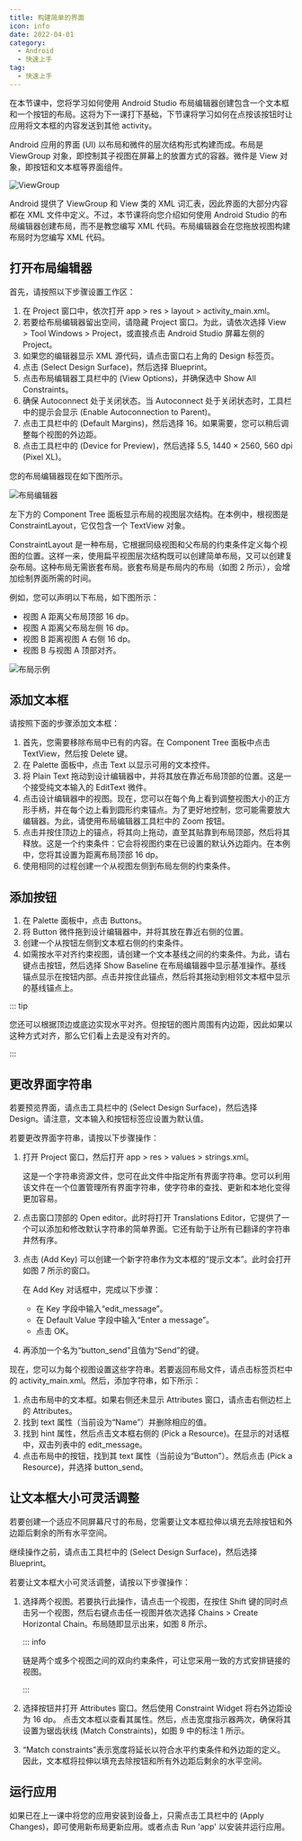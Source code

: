 ```yaml
---
title: 构建简单的界面
icon: info
date: 2022-04-01
category:
  - Android
  - 快速上手
tag:
  - 快速上手
---
```


在本节课中，您将学习如何使用 Android Studio 布局编辑器创建包含一个文本框和一个按钮的布局。这将为下一课打下基础，下节课将学习如何在点按该按钮时让应用将文本框的内容发送到其他 activity。

<!-- more -->

Android 应用的界面 (UI) 以布局和微件的层次结构形式构建而成。布局是 ViewGroup 对象，即控制其子视图在屏幕上的放置方式的容器。微件是 View 对象，即按钮和文本框等界面组件。

![ViewGroup](/assets/code/Android/viewgroup.png)

Android 提供了 ViewGroup 和 View 类的 XML 词汇表，因此界面的大部分内容都在 XML 文件中定义。不过，本节课将向您介绍如何使用 Android Studio 的布局编辑器创建布局，而不是教您编写 XML 代码。布局编辑器会在您拖放视图构建布局时为您编写 XML 代码。

## 打开布局编辑器

首先，请按照以下步骤设置工作区：

1. 在 Project 窗口中，依次打开 app > res > layout > activity_main.xml。
1. 若要给布局编辑器留出空间，请隐藏 Project 窗口。为此，请依次选择 View > Tool Windows > Project，或直接点击 Android Studio 屏幕左侧的 Project。
1. 如果您的编辑器显示 XML 源代码，请点击窗口右上角的 Design 标签页。
1. 点击 (Select Design Surface)，然后选择 Blueprint。
1. 点击布局编辑器工具栏中的 (View Options)，并确保选中 Show All Constraints。
1. 确保 Autoconnect 处于关闭状态。当 Autoconnect 处于关闭状态时，工具栏中的提示会显示 (Enable Autoconnection to Parent)。
1. 点击工具栏中的 (Default Margins)，然后选择 16。如果需要，您可以稍后调整每个视图的外边距。
1. 点击工具栏中的 (Device for Preview)，然后选择 5.5, 1440 × 2560, 560 dpi (Pixel XL)。

您的布局编辑器现在如下图所示。

![布局编辑器](/assets/code/Android/layout-editor.png)

左下方的 Component Tree 面板显示布局的视图层次结构。在本例中，根视图是 ConstraintLayout，它仅包含一个 TextView 对象。

ConstraintLayout 是一种布局，它根据同级视图和父布局的约束条件定义每个视图的位置。这样一来，使用扁平视图层次结构既可以创建简单布局，又可以创建复杂布局。这种布局无需嵌套布局。嵌套布局是布局内的布局（如图 2 所示），会增加绘制界面所需的时间。

例如，您可以声明以下布局，如下图所示：

- 视图 A 距离父布局顶部 16 dp。
- 视图 A 距离父布局左侧 16 dp。
- 视图 B 距离视图 A 右侧 16 dp。
- 视图 B 与视图 A 顶部对齐。

![布局示例](/assets/code/Android/constraint-example.png)

## 添加文本框

请按照下面的步骤添加文本框：

1. 首先，您需要移除布局中已有的内容。在 Component Tree 面板中点击 TextView，然后按 Delete 键。
1. 在 Palette 面板中，点击 Text 以显示可用的文本控件。
1. 将 Plain Text 拖动到设计编辑器中，并将其放在靠近布局顶部的位置。这是一个接受纯文本输入的 EditText 微件。
1. 点击设计编辑器中的视图。现在，您可以在每个角上看到调整视图大小的正方形手柄，并在每个边上看到圆形约束锚点。为了更好地控制，您可能需要放大编辑器。为此，请使用布局编辑器工具栏中的 Zoom 按钮。
1. 点击并按住顶边上的锚点，将其向上拖动，直至其贴靠到布局顶部，然后将其释放。这是一个约束条件：它会将视图约束在已设置的默认外边距内。在本例中，您将其设置为距离布局顶部 16 dp。
1. 使用相同的过程创建一个从视图左侧到布局左侧的约束条件。

## 添加按钮

1. 在 Palette 面板中，点击 Buttons。
1. 将 Button 微件拖到设计编辑器中，并将其放在靠近右侧的位置。
1. 创建一个从按钮左侧到文本框右侧的约束条件。
1. 如需按水平对齐约束视图，请创建一个文本基线之间的约束条件。为此，请右键点击按钮，然后选择 Show Baseline 在布局编辑器中显示基准操作。基线锚点显示在按钮内部。点击并按住此锚点，然后将其拖动到相邻文本框中显示的基线锚点上。

::: tip

您还可以根据顶边或底边实现水平对齐。但按钮的图片周围有内边距，因此如果以这种方式对齐，那么它们看上去是没有对齐的。

:::

## 更改界面字符串

若要预览界面，请点击工具栏中的 (Select Design Surface)，然后选择 Design。请注意，文本输入和按钮标签应设置为默认值。

若要更改界面字符串，请按以下步骤操作：

1. 打开 Project 窗口，然后打开 app > res > values > strings.xml。

   这是一个字符串资源文件，您可在此文件中指定所有界面字符串。您可以利用该文件在一个位置管理所有界面字符串，使字符串的查找、更新和本地化变得更加容易。

1. 点击窗口顶部的 Open editor。此时将打开 Translations Editor，它提供了一个可以添加和修改默认字符串的简单界面。它还有助于让所有已翻译的字符串井然有序。

1. 点击 (Add Key) 可以创建一个新字符串作为文本框的“提示文本”。此时会打开如图 7 所示的窗口。

   在 Add Key 对话框中，完成以下步骤：

   - 在 Key 字段中输入“edit_message”。
   - 在 Default Value 字段中输入“Enter a message”。
   - 点击 OK。

1. 再添加一个名为“button_send”且值为“Send”的键。

现在，您可以为每个视图设置这些字符串。若要返回布局文件，请点击标签页栏中的 activity_main.xml。然后，添加字符串，如下所示：

1. 点击布局中的文本框。如果右侧还未显示 Attributes 窗口，请点击右侧边栏上的 Attributes。
1. 找到 text 属性（当前设为“Name”）并删除相应的值。
1. 找到 hint 属性，然后点击文本框右侧的 (Pick a Resource)。在显示的对话框中，双击列表中的 edit_message。
1. 点击布局中的按钮，找到其 text 属性（当前设为“Button”）。然后点击 (Pick a Resource)，并选择 button_send。

## 让文本框大小可灵活调整

若要创建一个适应不同屏幕尺寸的布局，您需要让文本框拉伸以填充去除按钮和外边距后剩余的所有水平空间。

继续操作之前，请点击工具栏中的 (Select Design Surface)，然后选择 Blueprint。

若要让文本框大小可灵活调整，请按以下步骤操作：

1. 选择两个视图。若要执行此操作，请点击一个视图，在按住 Shift 键的同时点击另一个视图，然后右键点击任一视图并依次选择 Chains > Create Horizontal Chain。布局随即显示出来，如图 8 所示。

   ::: info

   链是两个或多个视图之间的双向约束条件，可让您采用一致的方式安排链接的视图。

   :::

1. 选择按钮并打开 Attributes 窗口。然后使用 Constraint Widget 将右外边距设为 16 dp。
   点击文本框以查看其属性。然后，点击宽度指示器两次，确保将其设置为锯齿状线 (Match Constraints)，如图 9 中的标注 1 所示。

1. “Match constraints”表示宽度将延长以符合水平约束条件和外边距的定义。因此，文本框将拉伸以填充去除按钮和所有外边距后剩余的水平空间。

## 运行应用

如果已在上一课中将您的应用安装到设备上，只需点击工具栏中的 (Apply Changes)，即可使用新布局更新应用。或者点击 Run 'app' 以安装并运行应用。
